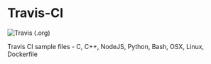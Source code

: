 # Travis-CI
![Travis (.org)](https://img.shields.io/travis/tapaswenipathak/Travis-CI.svg)

Travis CI sample files - C, C++, NodeJS, Python, Bash, OSX, Linux, Dockerfile
